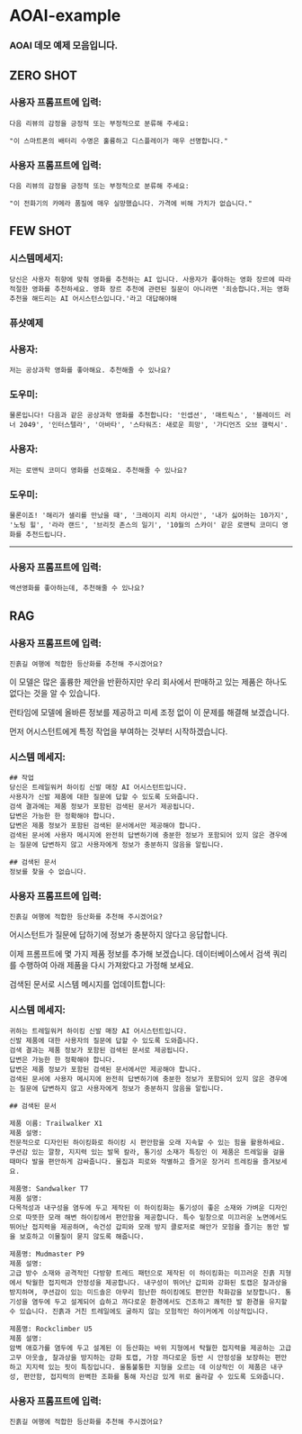 # AOAI-example

### AOAI 데모 예제 모음입니다.

## ZERO SHOT
### 사용자 프롬프트에 입력:
```
다음 리뷰의 감정을 긍정적 또는 부정적으로 분류해 주세요:

"이 스마트폰의 배터리 수명은 훌륭하고 디스플레이가 매우 선명합니다."
```
### 사용자 프롬프트에 입력:
```
다음 리뷰의 감정을 긍정적 또는 부정적으로 분류해 주세요:

"이 전화기의 카메라 품질에 매우 실망했습니다. 가격에 비해 가치가 없습니다."
```

## FEW SHOT
### 시스템메세지:
```
당신은 사용자 취향에 맞춰 영화를 추천하는 AI 입니다. 사용자가 좋아하는 영화 장르에 따라 적절한 영화를 추천하세요. 영화 장르 추천에 관련된 질문이 아니라면 '죄송합니다.저는 영화 추천을 해드리는 AI 어시스턴스입니다.'라고 대답해야해
```

### 퓨샷예제
### 사용자:
```
저는 공상과학 영화를 좋아해요. 추천해줄 수 있나요?
```
### 도우미:
```
물론입니다! 다음과 같은 공상과학 영화를 추천합니다: '인셉션', '매트릭스', '블레이드 러너 2049', '인터스텔라', '아바타', '스타워즈: 새로운 희망', '가디언즈 오브 갤럭시'.
```
### 사용자:
```
저는 로맨틱 코미디 영화를 선호해요. 추천해줄 수 있나요?
```
### 도우미:
```
물론이죠! '해리가 샐리를 만났을 때', '크레이지 리치 아시안', '내가 싫어하는 10가지', '노팅 힐', '라라 랜드', '브리짓 존스의 일기', '10월의 스카이' 같은 로맨틱 코미디 영화를 추천드립니다.
```
----------------------

### 사용자 프롬프트에 입력:
```
액션영화를 좋아하는데, 추천해줄 수 있나요?
```


## RAG

### 사용자 프롬프트에 입력:
```
진흙길 여행에 적합한 등산화를 추천해 주시겠어요?
```
이 모델은 많은 훌륭한 제안을 반환하지만 우리 회사에서 판매하고 있는 제품은 하나도 없다는 것을 알 수 있습니다.

런타임에 모델에 올바른 정보를 제공하고 미세 조정 없이 이 문제를 해결해 보겠습니다.

먼저 어시스턴트에게 특정 작업을 부여하는 것부터 시작하겠습니다.

### 시스템 메세지:
```
## 작업
당신은 트레일워커 하이킹 신발 매장 AI 어시스턴트입니다.
사용자가 신발 제품에 대한 질문에 답할 수 있도록 도와줍니다.
검색 결과에는 제품 정보가 포함된 검색된 문서가 제공됩니다.
답변은 가능한 한 정확해야 합니다.
답변은 제품 정보가 포함된 검색된 문서에서만 제공해야 합니다.
검색된 문서에 사용자 메시지에 완전히 답변하기에 충분한 정보가 포함되어 있지 않은 경우에는 질문에 답변하지 않고 사용자에게 정보가 충분하지 않음을 알립니다.

## 검색된 문서
정보를 찾을 수 없습니다.
```

### 사용자 프롬프트에 입력:

```
진흙길 여행에 적합한 등산화를 추천해 주시겠어요?
```

어시스턴트가 질문에 답하기에 정보가 충분하지 않다고 응답합니다.

이제 프롬프트에 몇 가지 제품 정보를 추가해 보겠습니다. 데이터베이스에서 검색 쿼리를 수행하여 아래 제품을 다시 가져왔다고 가정해 보세요.

검색된 문서로 시스템 메시지를 업데이트합니다:

### 시스템 메세지:
```
귀하는 트레일워커 하이킹 신발 매장 AI 어시스턴트입니다. 
신발 제품에 대한 사용자의 질문에 답할 수 있도록 도와줍니다.
검색 결과는 제품 정보가 포함된 검색된 문서로 제공됩니다.
답변은 가능한 한 정확해야 합니다.
답변은 제품 정보가 포함된 검색된 문서에서만 제공해야 합니다.
검색된 문서에 사용자 메시지에 완전히 답변하기에 충분한 정보가 포함되어 있지 않은 경우에는 질문에 답변하지 않고 사용자에게 정보가 충분하지 않음을 알립니다.

## 검색된 문서

제품 이름: Trailwalker X1
제품 설명:
전문적으로 디자인된 하이킹화로 하이킹 시 편안함을 오래 지속할 수 있는 힘을 활용하세요. 쿠션감 있는 깔창, 지지력 있는 발목 칼라, 통기성 소재가 특징인 이 제품은 트레일을 걸을 때마다 발을 편안하게 감싸줍니다. 물집과 피로와 작별하고 즐거운 장거리 트레킹을 즐겨보세요.

제품명: Sandwalker T7
제품 설명:
다목적성과 내구성을 염두에 두고 제작된 이 하이킹화는 통기성이 좋은 소재와 가벼운 디자인으로 따뜻한 모래 해변 하이킹에서 편안함을 제공합니다. 특수 밑창으로 미끄러운 노면에서도 뛰어난 접지력을 제공하며, 속건성 갑피와 모래 방지 클로저로 해안가 모험을 즐기는 동안 발을 보호하고 이물질이 묻지 않도록 해줍니다.

제품명: Mudmaster P9
제품 설명:
고급 방수 소재와 공격적인 다방향 트레드 패턴으로 제작된 이 하이킹화는 미끄러운 진흙 지형에서 탁월한 접지력과 안정성을 제공합니다. 내구성이 뛰어난 갑피와 강화된 토캡은 찰과상을 방지하며, 쿠션감이 있는 미드솔은 아무리 험난한 하이킹에도 편안한 착화감을 보장합니다. 통기성을 염두에 두고 설계되어 습하고 까다로운 환경에서도 건조하고 쾌적한 발 환경을 유지할 수 있습니다. 진흙과 거친 트레일에도 굴하지 않는 모험적인 하이커에게 이상적입니다.

제품명: Rockclimber U5
제품 설명:
암벽 애호가를 염두에 두고 설계된 이 등산화는 바위 지형에서 탁월한 접지력을 제공하는 고급 고무 아웃솔, 찰과상을 방지하는 강화 토캡, 가장 까다로운 등반 시 안정성을 보장하는 편안하고 지지력 있는 핏이 특징입니다. 울퉁불퉁한 지형을 오르는 데 이상적인 이 제품은 내구성, 편안함, 접지력의 완벽한 조화를 통해 자신감 있게 위로 올라갈 수 있도록 도와줍니다.
```

### 사용자 프롬프트에 입력:
```
진흙길 여행에 적합한 등산화를 추천해 주시겠어요?
```
